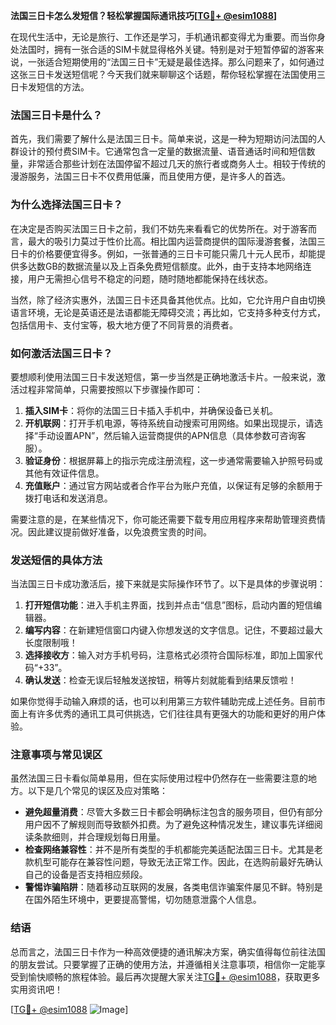 **法国三日卡怎么发短信？轻松掌握国际通讯技巧[[TG💪+ @esim1088](https://t.me/s/esim1088)]**

在现代生活中，无论是旅行、工作还是学习，手机通讯都变得尤为重要。而当你身处法国时，拥有一张合适的SIM卡就显得格外关键。特别是对于短暂停留的游客来说，一张适合短期使用的“法国三日卡”无疑是最佳选择。那么问题来了，如何通过这张三日卡发送短信呢？今天我们就来聊聊这个话题，帮你轻松掌握在法国使用三日卡发短信的方法。

### 法国三日卡是什么？

首先，我们需要了解什么是法国三日卡。简单来说，这是一种为短期访问法国的人群设计的预付费SIM卡。它通常包含一定量的数据流量、语音通话时间和短信数量，非常适合那些计划在法国停留不超过几天的旅行者或商务人士。相较于传统的漫游服务，法国三日卡不仅费用低廉，而且使用方便，是许多人的首选。

### 为什么选择法国三日卡？

在决定是否购买法国三日卡之前，我们不妨先来看看它的优势所在。对于游客而言，最大的吸引力莫过于性价比高。相比国内运营商提供的国际漫游套餐，法国三日卡的价格要便宜得多。例如，一张普通的三日卡可能只需几十元人民币，却能提供多达数GB的数据流量以及上百条免费短信额度。此外，由于支持本地网络连接，用户无需担心信号不稳定的问题，随时随地都能保持在线状态。

当然，除了经济实惠外，法国三日卡还具备其他优点。比如，它允许用户自由切换语言环境，无论是英语还是法语都能无障碍交流；再比如，它支持多种支付方式，包括信用卡、支付宝等，极大地方便了不同背景的消费者。

### 如何激活法国三日卡？

要想顺利使用法国三日卡发送短信，第一步当然是正确地激活卡片。一般来说，激活过程非常简单，只需要按照以下步骤操作即可：

1. **插入SIM卡**：将你的法国三日卡插入手机中，并确保设备已关机。
2. **开机联网**：打开手机电源，等待系统自动搜索可用网络。如果出现提示，请选择“手动设置APN”，然后输入运营商提供的APN信息（具体参数可咨询客服）。
3. **验证身份**：根据屏幕上的指示完成注册流程，这一步通常需要输入护照号码或其他有效证件信息。
4. **充值账户**：通过官方网站或者合作平台为账户充值，以保证有足够的余额用于拨打电话和发送消息。

需要注意的是，在某些情况下，你可能还需要下载专用应用程序来帮助管理资费情况。因此建议提前做好准备，以免浪费宝贵的时间。

### 发送短信的具体方法

当法国三日卡成功激活后，接下来就是实际操作环节了。以下是具体的步骤说明：

1. **打开短信功能**：进入手机主界面，找到并点击“信息”图标，启动内置的短信编辑器。
2. **编写内容**：在新建短信窗口内键入你想发送的文字信息。记住，不要超过最大长度限制哦！
3. **选择接收方**：输入对方手机号码，注意格式必须符合国际标准，即加上国家代码“+33”。
4. **确认发送**：检查无误后轻触发送按钮，稍等片刻就能看到结果反馈啦！

如果你觉得手动输入麻烦的话，也可以利用第三方软件辅助完成上述任务。目前市面上有许多优秀的通讯工具可供挑选，它们往往具有更强大的功能和更好的用户体验。

### 注意事项与常见误区

虽然法国三日卡看似简单易用，但在实际使用过程中仍然存在一些需要注意的地方。以下是几个常见的误区及应对策略：

- **避免超量消费**：尽管大多数三日卡都会明确标注包含的服务项目，但仍有部分用户因不了解规则而导致额外扣费。为了避免这种情况发生，建议事先详细阅读条款细则，并合理规划每日用量。
- **检查网络兼容性**：并不是所有类型的手机都能完美适配法国三日卡。尤其是老款机型可能存在兼容性问题，导致无法正常工作。因此，在选购前最好先确认自己的设备是否支持相应频段。
- **警惕诈骗陷阱**：随着移动互联网的发展，各类电信诈骗案件屡见不鲜。特别是在国外陌生环境中，更要提高警惕，切勿随意泄露个人信息。

### 结语

总而言之，法国三日卡作为一种高效便捷的通讯解决方案，确实值得每位前往法国的朋友尝试。只要掌握了正确的使用方法，并遵循相关注意事项，相信你一定能享受到愉快顺畅的旅程体验。最后再次提醒大家关注[TG💪+ @esim1088](https://t.me/s/esim1088)，获取更多实用资讯吧！

[[TG💪+ @esim1088](https://t.me/s/esim1088) ![Image](https://i.postimg.cc/4NQfJmqS/Snipaste-2025-05-13-00-14-12.png)]